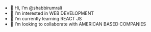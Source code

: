 - 👋 Hi, I’m @shabbirumrali
- 👀 I’m interested in WEB DEVELOPMENT
- 🌱 I’m currently learning REACT JS
- 💞️ I’m looking to collaborate with AMERICAN BASED COMPANIES

<!---
shabbirumrali/shabbirumrali is a ✨ special ✨ repository because its `README.md` (this file) appears on your GitHub profile.
You can click the Preview link to take a look at your changes.
--->
